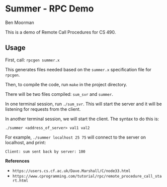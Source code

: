 # Summer - RPC Demo

Ben Moorman

This is a demo of Remote Call Procedures for CS 490.


## Usage
First, call:
`rpcgen summer.x`

This generates files needed based on the `summer.x` specification file for `rpcgen`.

Then, to compile the code, run `make` in the project directory.

There will be two files compiled: `sum_svr` and `summer`.

In one terminal session, run `./sum_svr`. This will start the server and it will be listening for requests from the client.

In another terminal session, we will start the client. The syntax to do this is:

`./summer <address_of_server> val1 val2`

For example, `./summer localhost 25 75` will connect to the server on localhost, and print:

`Client: sum sent back by server: 100`

**References**
- `https://users.cs.cf.ac.uk/Dave.Marshall/C/node33.html`
- `https://www.cprogramming.com/tutorial/rpc/remote_procedure_call_start.html`
